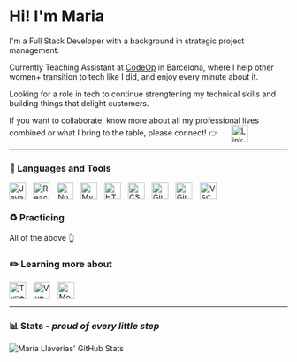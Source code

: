 # Hi! I'm Maria

I'm a Full Stack Developer with a background in strategic project management.

Currently Teaching Assistant at [CodeOp](https://codeop.tech/) in Barcelona, where I help other women+ transition to tech like I did, and enjoy every minute about it.

Looking for a role in tech to continue strengtening my technical skills and building things that delight customers.

If you want to collaborate, know more about all my professional lives combined or what I bring to the table, please connect! 👉
[<img align="center" alt="LinkedIn" width="30px" style="padding-left:20px;" src="https://cdn.jsdelivr.net/gh/devicons/devicon/icons/linkedin/linkedin-original.svg" />](https://www.linkedin.com/in/mariallaverias/)

---

### 🧰 Languages and Tools

<img align="left" alt="JavaScript" width="30px" style="padding-right:10px;" src="https://cdn.jsdelivr.net/gh/devicons/devicon/icons/javascript/javascript-plain.svg" />
<img align="left" alt="React" width="30px" style="padding-right:10px;" src="https://cdn.jsdelivr.net/gh/devicons/devicon/icons/react/react-original.svg"/>
<img align="left" alt="NodeJS" width="30px" style="padding-right:10px;" src="https://cdn.jsdelivr.net/gh/devicons/devicon/icons/nodejs/nodejs-original.svg" />
<img align="left" alt="MySQL" width="30px" style="padding-right:10px;" src="https://cdn.jsdelivr.net/gh/devicons/devicon/icons/mysql/mysql-original.svg" />
<img align="left" alt="HTML" width="30px" style="padding-right:10px;" src="https://cdn.jsdelivr.net/gh/devicons/devicon/icons/html5/html5-plain.svg" />
<img align="left" alt="CSS" width="30px" style="padding-right:10px;" src="https://cdn.jsdelivr.net/gh/devicons/devicon/icons/css3/css3-plain.svg" />
<img align="left" alt="Git" width="30px" style="padding-right:10px;" src="https://cdn.jsdelivr.net/gh/devicons/devicon/icons/git/git-original.svg" />
<img align="center" alt="GitHub" width="30px" style="padding-right:10px;" src="https://cdn.jsdelivr.net/gh/devicons/devicon/icons/github/github-original.svg" />
<img align="center" alt="VSCode" width="30px" style="padding-right:10px;"  src="https://cdn.jsdelivr.net/gh/devicons/devicon/icons/vscode/vscode-original.svg" />

<br/>

### ♻️ Practicing

All of the above 👆
<br/>

### ✏️ Learning more about

<img align="center" alt="TypeScript" width="30px" style="padding-right:10px;" src="https://cdn.jsdelivr.net/gh/devicons/devicon/icons/typescript/typescript-plain.svg" />
<img align="center" alt="Vue" width="30px" style="padding-right:10px;"src="https://cdn.jsdelivr.net/gh/devicons/devicon/icons/vuejs/vuejs-original.svg"/>
<img align="center" alt="MongoDB" width="30px" style="padding-right:10px;" src="https://cdn.jsdelivr.net/gh/devicons/devicon/icons/mongodb/mongodb-original-wordmark.svg" /> 
<br />

---

### 📊 Stats - _proud of every little step_

![Maria Llaverias' GitHub Stats](https://github-readme-stats.vercel.app/api?username=mariallaverias&show_icons=true&theme=gruvbox)

#
